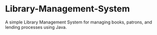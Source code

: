 # Library-Management-System
A simple Library Management System for managing books, patrons, and lending processes using Java. 

